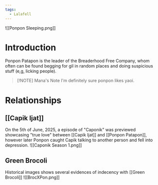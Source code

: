 ```yaml
---
tags:
  - Lalafell
---
```

![[Ponpon Sleeping.png]]
# Introduction
Ponpon Patapon is the leader of the Breaderhood Free Company, whom often can be found begging for gil in random places and doing suspicious stuff (e,g, licking people).

> [!NOTE] Mana's Note
> I'm definitely sure ponpon likes yaoi.

# Relationships
## [[Capik Ijat]]
On the 5th of June, 2025, a episode of "Caponik" was previewed showcasing "true love" between [[Capik Ijat]] and [[Ponpon Patapon]], however later Ponpon caught Capik talking to another person and fell into depression.
![[Caponik Season 1.png]]
## Green Brocoli
Historical images shows several evidences of indecency with [[Green Brocoli]]
![[BrocXPon.png]]